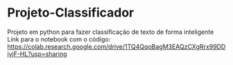 # Projeto-Classificador
Projeto em python para fazer classificação de texto de forma inteligente 
Link para o notebook com o código: https://colab.research.google.com/drive/1TQ4QqoBagM3EAQzCXgRrx99DDiyjF-HL?usp=sharing
